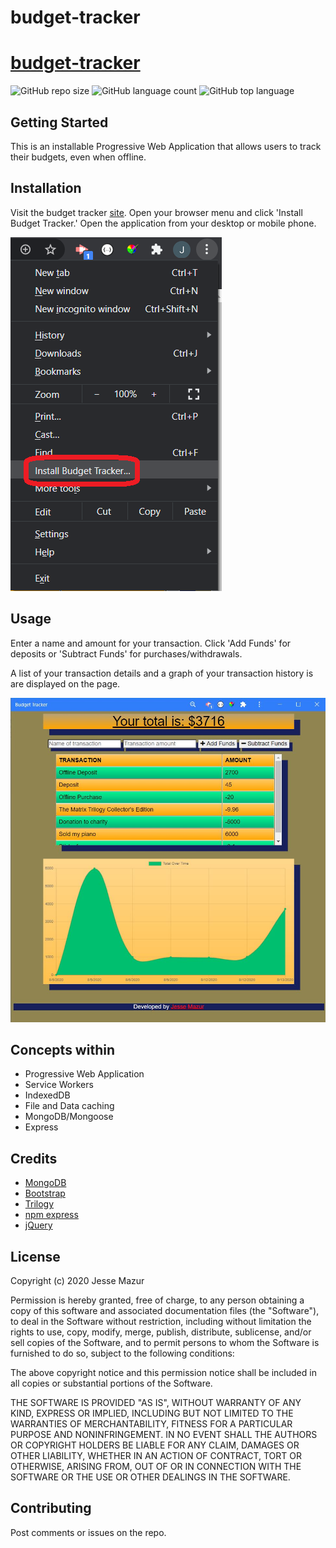 # budget-tracker
# [budget-tracker](https://jbudget-tracker.herokuapp.com/)
![GitHub repo size](https://img.shields.io/github/repo-size/JMantis0/budget-tracker)  ![GitHub language count](https://img.shields.io/github/languages/count/JMantis0/budget-tracker)  ![GitHub top language](https://img.shields.io/github/languages/top/JMantis0/budget-tracker)


## Getting Started

This is an installable Progressive Web Application that allows users to track their budgets, even when offline.


## Installation

Visit the budget tracker [site](https://jbudget-tracker.herokuapp.com/).  Open your browser menu and click 'Install Budget Tracker.'  Open the application from your desktop or mobile phone.

![install-image](./public/images/install-screenshot.png)

## Usage

Enter a name and amount for your transaction.  Click 'Add Funds' for deposits or 'Subtract Funds' for purchases/withdrawals.  

A list of your transaction details and a graph of your transaction history is are displayed on the page.

![app-image](./public/images/app-screenshot.JPG)

## Concepts within
- Progressive Web Application
- Service Workers
- IndexedDB
- File and Data caching
- MongoDB/Mongoose
- Express

## Credits

- [MongoDB](https://www.mongodb.com/)
- [Bootstrap](https://getbootstrap.com/docs/4.5/getting-started/introduction/)
- [Trilogy](https://www.trilogyed.com/)
- [npm express](https://www.npmjs.com/package/express)
- [jQuery](https://jquery.com/)

## License


Copyright (c) 2020 Jesse Mazur

Permission is hereby granted, free of charge, to any person obtaining a copy
of this software and associated documentation files (the "Software"), to deal
in the Software without restriction, including without limitation the rights
to use, copy, modify, merge, publish, distribute, sublicense, and/or sell
copies of the Software, and to permit persons to whom the Software is
furnished to do so, subject to the following conditions:

The above copyright notice and this permission notice shall be included in all
copies or substantial portions of the Software.

THE SOFTWARE IS PROVIDED "AS IS", WITHOUT WARRANTY OF ANY KIND, EXPRESS OR
IMPLIED, INCLUDING BUT NOT LIMITED TO THE WARRANTIES OF MERCHANTABILITY,
FITNESS FOR A PARTICULAR PURPOSE AND NONINFRINGEMENT. IN NO EVENT SHALL THE
AUTHORS OR COPYRIGHT HOLDERS BE LIABLE FOR ANY CLAIM, DAMAGES OR OTHER
LIABILITY, WHETHER IN AN ACTION OF CONTRACT, TORT OR OTHERWISE, ARISING FROM,
OUT OF OR IN CONNECTION WITH THE SOFTWARE OR THE USE OR OTHER DEALINGS IN THE
SOFTWARE.

## Contributing

Post comments or issues on the repo.

